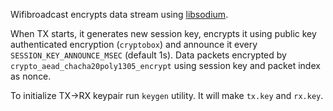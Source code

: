 Wifibroadcast encrypts data stream using [libsodium](https://download.libsodium.org/doc/). 

When TX starts, it generates new session key, encrypts it using public key authenticated encryption (``cryptobox``) and announce it every ``SESSION_KEY_ANNOUNCE_MSEC`` (default 1s).  Data packets encrypted by ``crypto_aead_chacha20poly1305_encrypt`` using session key and packet index as nonce.  

To initialize TX->RX keypair run ``keygen`` utility. It will make ``tx.key`` and ``rx.key``.